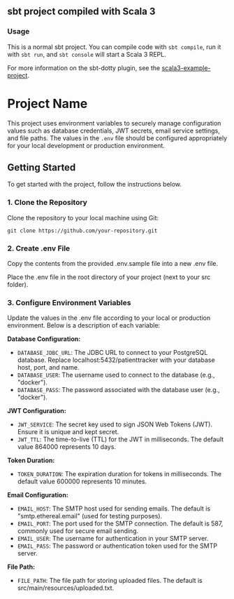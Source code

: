 ## sbt project compiled with Scala 3

### Usage

This is a normal sbt project. You can compile code with `sbt compile`, run it with `sbt run`, and `sbt console` will start a Scala 3 REPL.

For more information on the sbt-dotty plugin, see the
[scala3-example-project](https://github.com/scala/scala3-example-project/blob/main/README.md).


# Project Name

This project uses environment variables to securely manage configuration values such as database credentials, JWT secrets, email service settings, and file paths. The values in the `.env` file should be configured appropriately for your local development or production environment.

## Getting Started

To get started with the project, follow the instructions below.

### 1. Clone the Repository

Clone the repository to your local machine using Git:

` git clone https://github.com/your-repository.git `

### 2. Create .env File
Copy the contents from the provided .env.sample file into a new .env file.

Place the .env file in the root directory of your project (next to your src folder).

### 3. Configure Environment Variables
Update the values in the .env file according to your local or production environment. Below is a description of each variable:

**Database Configuration:**

- `DATABASE_JDBC_URL`: The JDBC URL to connect to your PostgreSQL database. Replace localhost:5432/patienttracker with your database host, port, and name.
- `DATABASE_USER`: The username used to connect to the database (e.g., "docker").
- `DATABASE_PASS`: The password associated with the database user (e.g., "docker").

**JWT Configuration:**

- `JWT_SERVICE`: The secret key used to sign JSON Web Tokens (JWT). Ensure it is unique and kept secret.
- `JWT_TTL`: The time-to-live (TTL) for the JWT in milliseconds. The default value 864000 represents 10 days.

**Token Duration:**

- `TOKEN_DURATION`: The expiration duration for tokens in milliseconds. The default value 600000 represents 10 minutes.

**Email Configuration:**

- `EMAIL_HOST`: The SMTP host used for sending emails. The default is "smtp.ethereal.email" (used for testing purposes).
- `EMAIL_PORT`: The port used for the SMTP connection. The default is 587, commonly used for secure email sending.
- `EMAIL_USER`: The username for authentication in your SMTP server.
- `EMAIL_PASS`: The password or authentication token used for the SMTP server.

**File Path:**
- `FILE_PATH`: The file path for storing uploaded files. The default is src/main/resources/uploaded.txt.